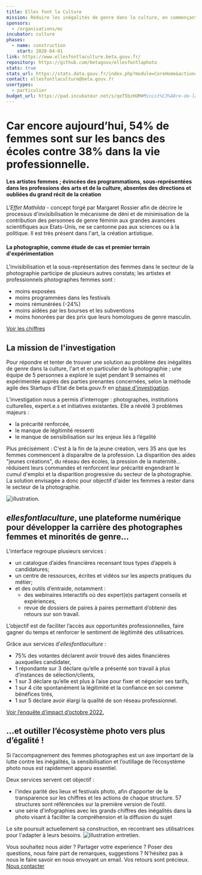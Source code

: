 ```yaml
---
title: Elles font la Culture
mission: Réduire les inégalités de genre dans la culture, en commençant par le secteur de la photographie. 
sponsors:
  - /organisations/mc
incubator: culture
phases:
  - name: construction
    start: 2020-04-01
link: https://www.ellesfontlaculture.beta.gouv.fr/
repository: https://github.com/betagouv/ellesfontlaphoto
stats: true
stats_url: https://stats.data.gouv.fr/index.php?module=CoreHome&action=index&idSite=187&period=range&date=previous30&updated=1#?idSite=187&period=range&date=previous30&category=Dashboard_Dashboard&subcategory=1
contact: ellesfontlaculture@beta.gouv.fr
usertypes:
  - particulier
budget_url: https://pad.incubateur.net/s/qeT5bzHUM#Minist%C3%A8re-de-la-culture-atelier-num%C3%A9rique
---
```


# Car encore aujourd’hui, 54% de femmes sont sur les bancs des écoles contre 38% dans la vie professionnelle.

#### Les artistes femmes ; évincées des programmations, sous-représentées dans les professions des arts et de la culture, absentes des directions et oubliées du grand récit de la création

L'_Effet Mathilda_ - concept forgé par Margaret Rossier afin de décrire le processus d'invisibilisation le mécanisme de déni et de minimisation de la contribution des personnes de genre féminin aux grandes avancées scientifiques aux Etats-Unis, ne se cantonne pas aux sciences ou à la politique. Il est très présent dans l'art, la création artistique. 

#### La photographie, comme étude de cas et premier terrain d'expérimentation

L'invisibilisation et la sous-représentation des femmes dans le secteur de la photographie participe de plusieurs autres constats; les artistes et professionnels photographes femmes sont : 
- moins exposées
- moins programmées dans les festivals
- moins rémunérées (-24%)
- moins aidées par les bourses et les subventions
- moins honorées par des prix
que leurs homologues de genre masculin.

[Voir les chiffres](https://ellesfontlaculture.beta.gouv.fr/infographie)


## La mission de l'investigation

Pour répondre et tenter de trouver une solution au problème des inégalités de genre dans la culture, l'art et en particulier de la photographie ; une équipe de 5 personnes a exploré le sujet pendant 9 semaines et expérimentée auprès des parties prenantes concernées, selon la méthode agile des Startups d'Etat de beta.gouv.fr en [phase d'investigation](https://beta.gouv.fr/approche/investigation).

L’investigation nous a permis d’interroger : photographes, institutions culturelles, expert.e.s et initiatives existantes. Elle a révélé 3 problèmes majeurs : 
- la précarité renforcée, 
- le manque de légitimité ressenti
- le manque de sensibilisation sur les enjeux liés à l’égalité

Plus précisément :
C'est à la fin de la jeune création, vers 35 ans que les femmes commencent à disparaître de la profession. La disparition des aides "jeunes créations", du réseau des écoles, la pression de la maternité... réduisent leurs commandes et renforcent leur précarité engendrant le cumul d'emploi et la disparition progressive du secteur de la photographie. La solution envisagée a donc pour objectif d'aider les femmes à rester dans le secteur de la photographie.

![illustration](https://user-images.githubusercontent.com/36261410/144897717-4f6ee22d-646b-4231-babb-497ef9fb3116.png).

## _ellesfontlaculture_, une plateforme numérique pour développer la carrière des photographes femmes et minorités de genre…

L'interface regroupe plusieurs services : 
- un catalogue d’aides financières recensant tous types d’appels à candidatures;
- un centre de ressources, écrites et vidéos sur les aspects pratiques du métier;
- et des outils d’entraide, notamment :
    - des webinaires interactifs où des expert(e)s partagent conseils et expériences,
    - revue de dossiers de paires à paires permettant d’obtenir des retours sur son travail.

L’objectif est de faciliter l’accès aux opportunités professionnelles, faire gagner du temps et renforcer le sentiment de légitimité des utilisatrices.

Grâce aux services d’_ellesfontlaculture_ : 
- 75% des votantes déclarent avoir trouvé des aides financières auxquelles candidater,
- 1 répondante sur 3 déclare qu’elle a présenté son travail à plus d’instances de sélection/clients,
- 1 sur 3 déclare qu’elle est plus à l’aise pour fixer et négocier ses tarifs,
- 1 sur 4 cite spontanément la légitimité et la confiance en soi comme bénéfices tirés,
- 1 sur 5 déclare avoir élargi la qualité de son réseau professionnel.

[Voir l’enquête d’impact d’octobre 2022.](https://startupdetat.typeform.com/report/Qq0QMO56/xeCFzqfI8JOXZ5SA)

## …et outiller l’écosystème photo vers plus d’égalité ! 

Si l’accompagnement des femmes photographes est un axe important de la lutte contre les inégalités, la sensibilisation et l’outillage de l’écosystème photo nous est rapidement apparu essentiel. 

Deux services servent cet objectif :
- l'index parité des lieux et festivals photo, afin d’apporter de la transparence sur les chiffres et les actions de chaque structure. 57 structures sont référencées sur la première version de l’outil.
- une série d'infographies avec les grands chiffres des inégalités dans la photo visant à faciliter la compréhension et la diffusion du sujet

Le site poursuit actuellement sa construction, en recontrant ses utilisatrices pour l'adapter à leurs besoins. 
![illustration entretien](https://user-images.githubusercontent.com/36261410/144896616-274c3941-65fb-48df-bc8e-282a66686ac1.png).

Vous souhaitez nous aider ? Partager votre experience ? Poser des questions, nous faire part de remarques, suggestions ? 
N'hésitez pas à nous le faire savoir en nous envoyant un email. Vos retours sont précieux.
[Nous contacter](mailto:ellesfontlaculture@beta.gouv.fr)




